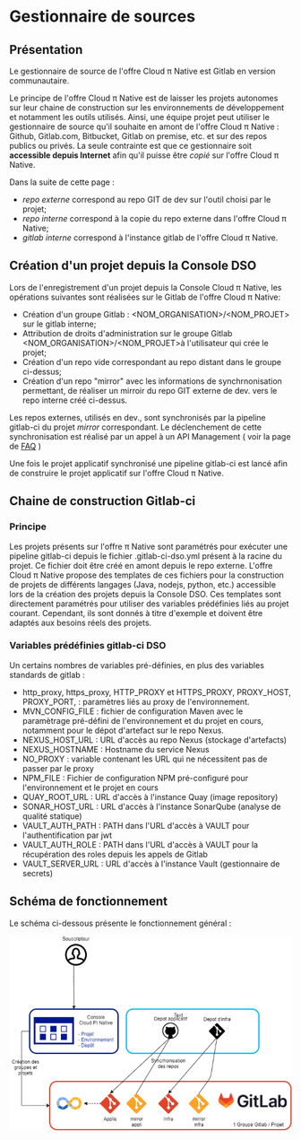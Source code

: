 # Gestionnaire de sources

## Présentation
Le gestionnaire de source de l'offre Cloud π Native est Gitlab en version communautaire.

Le principe de l'offre Cloud π Native est de laisser les projets autonomes sur leur chaine de construction sur les environnements de développement et notamment les outils utilisés. Ainsi, une équipe projet peut utiliser le gestionnaire de source qu'il souhaite en amont de l'offre Cloud π Native : Github, Gitlab.com, Bitbucket, Gitlab on premise, etc. et sur des repos publics ou privés. La seule contrainte est que ce gestionnaire soit **accessible depuis Internet** afin qu'il puisse être *copié* sur l'offre Cloud π Native.

Dans la suite de cette page :
  - *repo externe* correspond au repo GIT de dev sur l'outil choisi par le projet;
  - *repo interne* correspond à la copie du repo externe dans l'offre Cloud π Native;
  - *gitlab interne* correspond à l'instance gitlab de l'offre Cloud π Native.

 ## Création d'un projet depuis la Console DSO

Lors de l'enregistrement d'un projet depuis la Console Cloud π Native, les opérations suivantes sont réalisées sur le Gitlab de l'offre Cloud π Native:
 - Création d'un groupe Gitlab : <NOM_ORGANISATION>/<NOM_PROJET> sur le gitlab interne;
 - Attribution de droits d'administration sur le groupe Gitlab <NOM_ORGANISATION>/<NOM_PROJET>à l'utilisateur qui crée le projet;
 - Création d'un repo vide correspondant au repo distant dans le groupe ci-dessus;
 - Création d'un repo "mirror" avec les informations de synchrnonisation permettant, de réaliser un mirroir du repo GIT externe de dev. vers le repo interne créé ci-dessus.

Les repos externes, utilisés en dev., sont synchronisés par la pipeline gitlab-ci du projet *mirror* correspondant. Le déclenchement de cette synchronisation est réalisé par un appel à un API Management ( voir la page de [FAQ](../faq.md) )

Une fois le projet applicatif synchronisé une pipeline gitlab-ci est lancé afin de construire le projet applicatif sur l'offre Cloud π Native.

## Chaine de construction Gitlab-ci

### Principe
Les projets présents sur l'offre π Native sont paramétrés pour exécuter une pipeline gitlab-ci depuis le fichier .gitlab-ci-dso.yml présent à la racine du projet. Ce fichier doit être créé en amont depuis le repo externe. L'offre Cloud π Native propose des templates de ces fichiers pour la construction de projets de différents langages (Java, nodejs, python, etc.) accessible lors de la création des projets depuis la Console DSO. Ces templates sont directement paramétrés pour utiliser des variables prédéfinies liés au projet courant. Cependant, ils sont donnés à titre d'exemple et doivent être adaptés aux besoins réels des projets.

### Variables prédéfinies gitlab-ci DSO

Un certains nombres de variables pré-définies, en plus des variables standards de gitlab :
 - http_proxy, https_proxy, HTTP_PROXY et HTTPS_PROXY, PROXY_HOST, PROXY_PORT,  : paramètres liés au proxy de l'environnement.
 - MVN_CONFIG_FILE : fichier de configuration Maven avec le paramètrage pré-défini de l'environnement et du projet en cours, notamment pour le dépot d'artefact sur le repo Nexus.
 - NEXUS_HOST_URL : URL d'accès au repo Nexus (stockage d'artefacts)
 - NEXUS_HOSTNAME : Hostname du service Nexus
 - NO_PROXY : variable contenant les URL qui ne nécessitent pas de passer par le proxy
 - NPM_FILE : Fichier de configuration NPM pré-configuré pour l'environnement et le projet en cours
 - QUAY_ROOT_URL : URL d'accès à l'instance Quay (image repository)
 - SONAR_HOST_URL : URL d'accès à l'instance SonarQube (analyse de qualité statique)
 - VAULT_AUTH_PATH : PATH dans l'URL d'accès à VAULT pour l'authentification par jwt
 - VAULT_AUTH_ROLE : PATH dans l'URL d'accès à VAULT pour la récupération des roles depuis les appels de Gitlab
 - VAULT_SERVER_URL : URL d'accès à l'instance Vault (gestionnaire de secrets)
 



## Schéma de fonctionnement
Le schéma ci-dessous présente le fonctionnement général : 

![gitlab-général](../img/gitlab.png)


